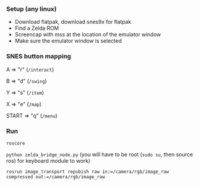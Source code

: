 ### Setup (any linux)

- Download flatpak, download snes9x for flatpak
- Find a Zelda ROM
- Screencap with mss at the location of the emulator window
- Make sure the emulator window is selected

### SNES button mapping

A => "r" (`/interact`)

B => "d" (`/swing`)

Y => "s" (`/item`)

X => "e" (`/map`)

START => "q" (`/menu`)

### Run

`roscore`

`python zelda_bridge_node.py` (you will have to be root (`sudo su`, then source ros) for keyboard module to work)

`rosrun image_transport repubish raw in:=/camera/rgb/image_raw compressed out:=/camera/rgb/image_raw`
